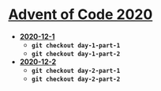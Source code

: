 # [Advent of Code 2020](adventofcode.com)

* [**2020-12-1**](https://adventofcode.com/2020/day/1)
  * **`git checkout day-1-part-1`**
  * **`git checkout day-1-part-2`**
* [**2020-12-2**](https://adventofcode.com/2020/day/2) 
  * **`git checkout day-2-part-1`**
  * **`git checkout day-2-part-2`**
